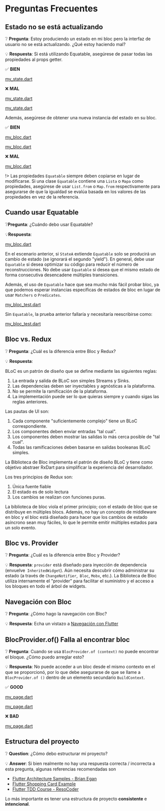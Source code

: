 # Preguntas Frecuentes

## Estado no se está actualizando

❔ **Pregunta**: Estoy produciendo un estado en mi bloc pero la interfaz de usuario no se está actualizando. ¿Qué estoy haciendo mal?

💡 **Respuesta**: Si está utilizando Equatable, asegúrese de pasar todas las propiedades al props getter.

✅ **BIEN**

[my_state.dart](../_snippets/faqs/state_not_updating_good_1.dart.md ':include')

❌ **MAL**

[my_state.dart](../_snippets/faqs/state_not_updating_bad_1.dart.md ':include')

[my_state.dart](../_snippets/faqs/state_not_updating_bad_2.dart.md ':include')

Además, asegúrese de obtener una nueva instancia del estado en su bloc.

✅ **BIEN**

[my_bloc.dart](../_snippets/faqs/state_not_updating_good_2.dart.md ':include')

[my_bloc.dart](../_snippets/faqs/state_not_updating_good_3.dart.md ':include')

❌ **MAL**

[my_bloc.dart](../_snippets/faqs/state_not_updating_bad_3.dart.md ':include')

!> Las propiedades `Equatable` siempre deben copiarse en lugar de modificarse. Si una clase `Equatable` contiene una `Lista` o `Mapa` como propiedades, asegúrese de usar `List.from` o `Map.from` respectivamente para asegurarse de que la igualdad se evalúa basada en los valores de las propiedades en vez de la referencia.

## Cuando usar Equatable

❔**Pregunta**: ¿Cuándo debo usar Equatable?

💡**Respuesta**:

[my_bloc.dart](../_snippets/faqs/equatable_yield.dart.md ':include')

En el escenario anterior, si `StateA` extiende `Equatable` solo se producirá un cambio de estado (se ignorará el segundo "yield"). En general, debe usar `Equatable` si desea optimizar su código para reducir el número de reconstrucciones. No debe usar `Equatable` si desea que el mismo estado de forma consecutiva desencadene múltiples transiciones.

Además, el uso de `Equatable` hace que sea mucho más fácil probar bloc, ya que podemos esperar instancias específicas de estados de bloc en lugar de usar `Matchers` o `Predicates`.

[my_bloc_test.dart](../_snippets/faqs/equatable_bloc_test.dart.md ':include')

Sin `Equatable`, la prueba anterior fallaría y necesitaría reescribirse como:

[my_bloc_test.dart](../_snippets/faqs/without_equatable_bloc_test.dart.md ':include')

## Bloc vs. Redux

❔ **Pregunta**: ¿Cuál es la diferencia entre Bloc y Redux?

💡 **Respuesta**:

BLoC es un patrón de diseño que se define mediante las siguientes reglas:

1. La entrada y salida de BLoC son simples Streams y Sinks.
2. Las dependencias deben ser inyectables y agnósticas a la plataforma.
3. No se permite la ramificación de la plataforma.
4. La implementación puede ser lo que quieras siempre y cuando sigas las reglas anteriores.

Las pautas de UI son:

1. Cada componente "suficientemente complejo" tiene un BLoC correspondiente.
2. Los componentes deben enviar entradas "tal cual".
3. Los componentes deben mostrar las salidas lo más cerca posible de "tal cual".
4. Todas las ramificaciones deben basarse en salidas booleanas BLoC simples.

La Biblioteca de Bloc implementa el patrón de diseño BLoC y tiene como objetivo abstraer RxDart para simplificar la experiencia del desarrollador.

Los tres principios de Redux son:

1. Única fuente fiable
2. El estado es de solo lectura
3. Los cambios se realizan con funciones puras.

La biblioteca de bloc viola el primer principio; con el estado de bloc que se distribuye en múltiples blocs.
Además, no hay un concepto de middleware en bloc y el bloc está diseñado para hacer que los cambios de estado asíncrono sean muy fáciles, lo que le permite emitir múltiples estados para un solo evento.

## Bloc vs. Provider

❔ **Pregunta**: ¿Cuál es la diferencia entre Bloc y Provider?

💡 **Respuesta**: `provider` está diseñado para inyección de dependencia (envuelve` InheritedWidget`). Aún necesita descubrir cómo administrar su estado (a través de `ChangeNotifier`,` Bloc`, `Mobx`, etc.). La Biblioteca de Bloc utiliza internamente el "provider" para facilitar el suministro y el acceso a los bloques en todo el árbol de widgets.

## Navegación con Bloc

❔ **Pregunta**: ¿Cómo hago la navegación con Bloc?

💡 **Respuesta**: Echa un vistazo a [Navegación con Flutter](recipesflutternavigation.md)

## BlocProvider.of() Falla al encontrar bloc

❔ **Pregunta**: Cuando se usa `BlocProvider.of (context)` no puede encontrar el bloque. ¿Cómo puedo arreglar esto?

💡 **Respuesta**: No puede acceder a un bloc desde el mismo contexto en el que se proporcionó, por lo que debe asegurarse de que se llame a `BlocProvider.of ()` dentro de un elemento secundario `BuildContext`.

✅ **GOOD**

[my_page.dart](../_snippets/faqs/bloc_provider_good_1.dart.md ':include')

[my_page.dart](../_snippets/faqs/bloc_provider_good_2.dart.md ':include')

❌ **BAD**

[my_page.dart](../_snippets/faqs/bloc_provider_bad_1.dart.md ':include')

## Estructura del proyecto

❔ **Question**: ¿Cómo debo estructurar mi proyecto?

💡 **Answer**: Si bien realmente no hay una respuesta correcta / incorrecta a esta pregunta, algunas referencias recomendadas son

- [Flutter Architecture Samples - Brian Egan](https://github.com/brianegan/flutter_architecture_samples/tree/master/bloc_library)
- [Flutter Shopping Card Example](https://github.com/felangel/bloc/tree/master/examples/flutter_shopping_cart)
- [Flutter TDD Course - ResoCoder](https://github.com/ResoCoder/flutter-tdd-clean-architecture-course)

Lo más importante es tener una estructura de proyecto **consistente** e **intencional**.

